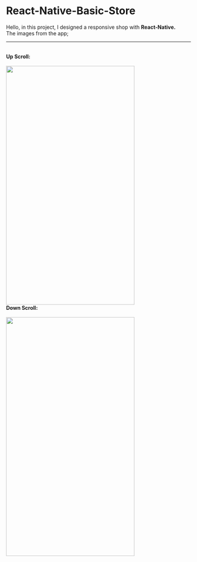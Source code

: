 # React-Native-Basic-Store

Hello, in this project, I designed a responsive shop with <b>React-Native.</b><br>
The images from the app;
<hr>
<!-- New Add Favorite Item -->
<br>
<b>Up Scroll:</b><br>
<br>
<img src="https://user-images.githubusercontent.com/99321522/215326537-cf01cb8e-bb86-429e-87cc-ec83cc0acbda.png" width="350" height="650" />
<br>
<b>Down Scroll:</b><br>
<br>

<img src="https://user-images.githubusercontent.com/99321522/215326629-6a734803-36f1-44b3-b22e-d5d96b6dbf8c.png" width="350" height="650" />

